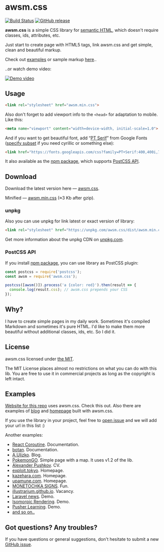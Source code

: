# awsm.css

[![Build Status](https://travis-ci.org/igoradamenko/awsm.css.svg)](https://travis-ci.org/igoradamenko/awsm.css)
[![GitHub release](https://img.shields.io/github/release/igoradamenko/awsm.css.svg)](https://github.com/igoradamenko/awsm.css/releases)

**awsm.css** is a simple CSS library for [semantic HTML](http://www.w3schools.com/html/html5_semantic_elements.asp), which doesn't require classes, ids, attributes, etc.

Just start to create page with HTML5 tags, link awsm.css and get simple, clean and beautiful markup.
  
Check out [examples](#examples) or sample markup [here](https://github.com/igoradamenko/awsm.css/tree/master/docs)..

..or watch demo video:

[![Demo video](http://igoradamenko.com/github/awsm.css/repo-video.png)](https://www.youtube.com/watch?v=OWhDTiXcWvU)

## Usage

```html
<link rel="stylesheet" href="awsm.min.css">
```

Also don't forget to add viewport info to the `<head>` for adaptation to mobile. Like this:

```html
<meta name="viewport" content="width=device-width, initial-scale=1.0">
```

And if you want to get beautiful font, add “[PT Serif](https://www.google.com/fonts/specimen/PT+Serif)” from Google Fonts ([specify subset](https://developers.google.com/fonts/docs/getting_started#specifying_script_subsets) if you need cyrillic or something else):

```html
<link href="https://fonts.googleapis.com/css?family=PT+Serif:400,400i,700,700i" rel="stylesheet">
```

It also available as the [npm package](https://www.npmjs.com/package/awsm.css), which supports [PostCSS API](#postcss-api).

## Download

Download the latest version here — [awsm.css](https://raw.githubusercontent.com/igoradamenko/awsm.css/master/dist/awsm.css).

Minified — [awsm.min.css](https://raw.githubusercontent.com/igoradamenko/awsm.css/master/dist/awsm.min.css) (≈3 Kb after gzip).

### unpkg

Also you can use unpkg for link latest or exact version of library:
    
```html
<link rel="stylesheet" href="https://unpkg.com/awsm.css/dist/awsm.min.css">
```
    
Get more information about the unpkg CDN on [unpkg.com](https://unpkg.com/).

### PostCSS API

If you install [npm package](https://www.npmjs.com/package/awsm.css), you can use library as PostCSS plugin:

```js
const postcss = require('postcss');
const awsm = require('awsm.css');

postcss([awsm()]).process('a {color: red}').then(result => {
  console.log(result.css); // awsm.css prepends your CSS 
});
```

## Why?

I have to create simple pages in my daily work. Sometimes it's compiled Markdown and sometimes it's pure HTML. I'd like to make them more beautiful without additional classes, ids, etc. So I did it.

## License

awsm.css licensed under [the MIT](http://en.wikipedia.org/wiki/MIT_License).

The MIT License places almost no restrictions on what you can do with this lib. You are free to use it in commercial projects as long as the copyright is left intact.

## Examples

[Website for this repo](https://igoradamenko.github.io/awsm.css/) uses awsm.css. Check this out. Also there are examples of [blog](https://igoradamenko.github.io/awsm.css/examples/blog/) and [homepage](https://igoradamenko.github.io/awsm.css/examples/homepage/) built with awsm.css.

If you use the library in your project, feel free to [open issue](https://github.com/igoradamenko/awsm.css/issues/new) and we will add your url in this list :)

Another examples:

- [React Coroutine](https://react-coroutine.js.org). Documentation.
- [botan](https://botan.glitch.me). Documentation.
- [A.Ulizko](http://ulizko.com). Blog.
- [PokemonGO](https://igoradamenko.github.io/pokemon-go/). Simple page with a map. It uses v1.2 of the lib. 
- [Alexander Pushkov](https://notpushk.in). CV.
- [exploit.tokyo](http://me.exploit.tokyo). Homepage.
- [kazehara.com](http://kazehara.com). Homepage.
- [upamune.com](https://www.upamune.com). Homepage.
- [MONETOCHKA SIGNS](https://hgenru.github.io/monetochka-signs/). Fun.
- [illustrarium.github.io](https://illustrarium.github.io). Vacancy.
- [Laravel news](http://laravel-news-demo.lith.pw). Demo.
- [Isomorpic Rendering](https://codient.herokuapp.com/). Demo.
- [Pusher Learning](https://pusher-learning.herokuapp.com). Demo.
- [and so on..](https://github.com/search?p=1&q="awsm.css"&type=Code&utf8=✓)

## Got questions? Any troubles?

If you have questions or general suggestions, don't hesitate to submit a new [GitHub issue](https://github.com/igoradamenko/awsm.css/issues/new).
